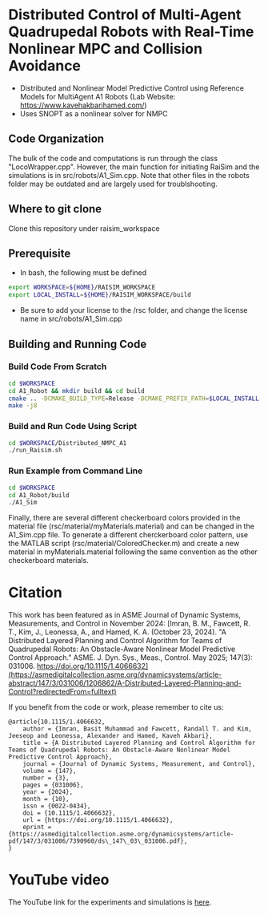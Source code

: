 # Distributed Control of Multi-Agent Quadrupedal Robots with Real-Time Nonlinear MPC and Collision Avoidance
- Distributed and Nonlinear Model Predictive Control using Reference Models for MultiAgent A1 Robots (Lab Website: https://www.kavehakbarihamed.com/)
- Uses SNOPT as a nonlinear solver for NMPC

## Code Organization
The bulk of the code and computations is run through the class "LocoWrapper.cpp". However, the main function for initiating RaiSim and the simulations is in src/robots/A1_Sim.cpp. Note that other files in the robots folder may be outdated and are largely used for troublshooting.

## Where to git clone
Clone this repository under raisim_workspace

## Prerequisite
- In bash, the following must be defined
```sh
export WORKSPACE=${HOME}/RAISIM_WORKSPACE
export LOCAL_INSTALL=${HOME}/RAISIM_WORKSPACE/build
```
- Be sure to add your license to the /rsc folder, and change the license name in src/robots/A1_Sim.cpp


## Building and Running Code
### Build Code From Scratch
```sh
cd $WORKSPACE
cd A1_Robot && mkdir build && cd build
cmake .. -DCMAKE_BUILD_TYPE=Release -DCMAKE_PREFIX_PATH=$LOCAL_INSTALL
make -j8
```

### Build and Run Code Using Script
```sh
cd $WORKSPACE/Distributed_NMPC_A1
./run_Raisim.sh
```

### Run Example from Command Line
```sh
cd $WORKSPACE
cd A1_Robot/build
./A1_Sim 
```

Finally, there are several different checkerboard colors provided in the material file (rsc/material/myMaterials.material) and can be changed in the A1_Sim.cpp file. To generate a different cherckerboard color pattern, use the MATLAB script (rsc/material/ColoredChecker.m) and create a new material in myMaterials.material following the same convention as the other checkerboard materials.

# Citation
This work has been featured as  in ASME Journal of Dynamic Systems, Measurements, and Control in November 2024: 
[Imran, B. M., Fawcett, R. T., Kim, J., Leonessa, A., and Hamed, K. A. (October 23, 2024). "A Distributed Layered Planning and Control Algorithm for Teams of Quadrupedal Robots: An Obstacle-Aware Nonlinear Model Predictive Control Approach." ASME. J. Dyn. Sys., Meas., Control. May 2025; 147(3): 031006. https://doi.org/10.1115/1.4066632](https://asmedigitalcollection.asme.org/dynamicsystems/article-abstract/147/3/031006/1206862/A-Distributed-Layered-Planning-and-Control?redirectedFrom=fulltext)

If you benefit from the code or work, please remember to cite us:
```
@article{10.1115/1.4066632,
    author = {Imran, Basit Muhammad and Fawcett, Randall T. and Kim, Jeeseop and Leonessa, Alexander and Hamed, Kaveh Akbari},
    title = {A Distributed Layered Planning and Control Algorithm for Teams of Quadrupedal Robots: An Obstacle-Aware Nonlinear Model Predictive Control Approach},
    journal = {Journal of Dynamic Systems, Measurement, and Control},
    volume = {147},
    number = {3},
    pages = {031006},
    year = {2024},
    month = {10},
    issn = {0022-0434},
    doi = {10.1115/1.4066632},
    url = {https://doi.org/10.1115/1.4066632},
    eprint = {https://asmedigitalcollection.asme.org/dynamicsystems/article-pdf/147/3/031006/7390960/ds\_147\_03\_031006.pdf},
}
```

# YouTube video
The YouTube link for the experiments and simulations is [here](https://youtu.be/hwEhA7JCXAU?feature=shared).

